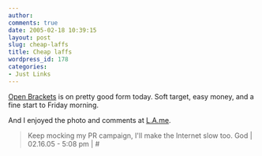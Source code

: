 ```yaml
---
author:
comments: true
date: 2005-02-18 10:39:15
layout: post
slug: cheap-laffs
title: Cheap laffs
wordpress_id: 178
categories:
- Just Links
---
```


[Open Brackets](http://www.openbrackets.com/article/647/but-are-the-kids-alright) is on pretty good form today. Soft target, easy money, and a fine start to Friday morning.

And I enjoyed the photo and comments at [L.A.me](http://saramorrison.blogspot.com/2005/02/holy-gridlock.html).

> Keep mocking my PR campaign, I'll make the Internet slow too.
God | 02.16.05 - 5:08 pm | #
